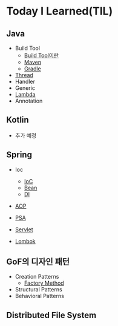 # Today I Learned(TIL)



## Java

- Build Tool
  - [Build Tool이란](java/build_tool/build_tool.md)
  - [Maven](java/build_tool/maven.md)
  - [Gradle](java/build_tool/gradle.md)
- [Thread](java/thread.md)
- Handler
- Generic
- [Lambda](java/lambda.md)
- Annotation



## Kotlin

- 추가 예정



## Spring

- Ioc
  - [IoC](spring/ioc.md)
  - [Bean](spring/bean.md)
  - [DI](spring/di.md)

- [AOP](spring/aop.md)
- [PSA](spring/psa.md)
- [Servlet](spring/servlet.md)
- [Lombok](spring/lombok.md)



## GoF의 디자인 패턴

- Creation Patterns
  - [Factory Method](design_patterns/factory_method)
- Structural Patterns
- Behavioral Patterns



## Distributed File System

